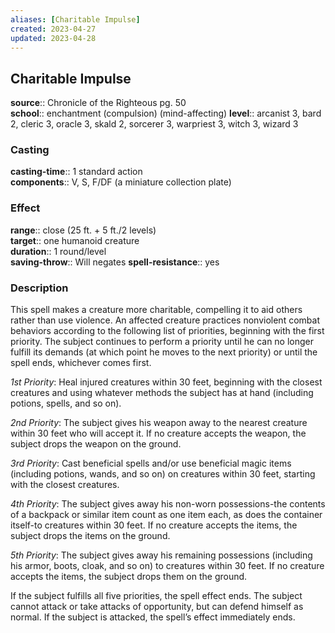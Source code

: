 ```yaml
---
aliases: [Charitable Impulse]
created: 2023-04-27
updated: 2023-04-28
---
```


## Charitable Impulse

**source**:: Chronicle of the Righteous pg. 50  
**school**:: enchantment (compulsion) (mind-affecting)
**level**:: arcanist 3, bard 2, cleric 3, oracle 3, skald 2, sorcerer 3, warpriest 3, witch 3, wizard 3

### Casting

**casting-time**:: 1 standard action  
**components**:: V, S, F/DF (a miniature collection plate)

### Effect

**range**:: close (25 ft. + 5 ft./2 levels)  
**target**:: one humanoid creature  
**duration**:: 1 round/level  
**saving-throw**:: Will negates
**spell-resistance**:: yes

### Description

This spell makes a creature more charitable, compelling it to aid others rather than use violence. An affected creature practices nonviolent combat behaviors according to the following list of priorities, beginning with the first priority. The subject continues to perform a priority until he can no longer fulfill its demands (at which point he moves to the next priority) or until the spell ends, whichever comes first.  
  
*1st Priority*: Heal injured creatures within 30 feet, beginning with the closest creatures and using whatever methods the subject has at hand (including potions, spells, and so on).  
  
*2nd Priority*: The subject gives his weapon away to the nearest creature within 30 feet who will accept it. If no creature accepts the weapon, the subject drops the weapon on the ground.  
  
*3rd Priority*: Cast beneficial spells and/or use beneficial magic items (including potions, wands, and so on) on creatures within 30 feet, starting with the closest creatures.  
  
*4th Priority*: The subject gives away his non-worn possessions-the contents of a backpack or similar item count as one item each, as does the container itself-to creatures within 30 feet. If no creature accepts the items, the subject drops the items on the ground.  
  
*5th Priority*: The subject gives away his remaining possessions (including his armor, boots, cloak, and so on) to creatures within 30 feet. If no creature accepts the items, the subject drops them on the ground.  
  
If the subject fulfills all five priorities, the spell effect ends. The subject cannot attack or take attacks of opportunity, but can defend himself as normal. If the subject is attacked, the spell’s effect immediately ends.

